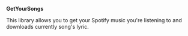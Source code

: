 **GetYourSongs**

This library allows you to get your Spotify music you're listening to and downloads currently song's lyric.
